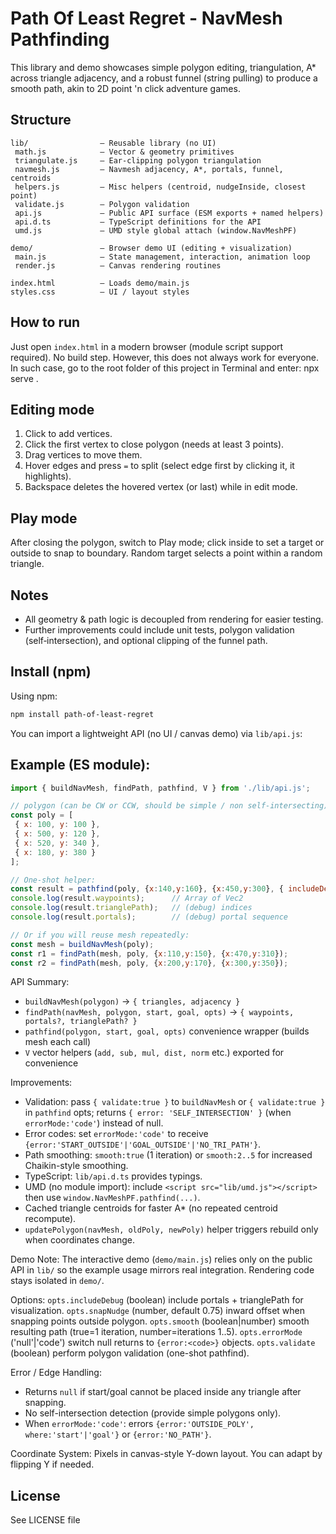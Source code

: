Path Of Least Regret - NavMesh Pathfinding
========================

This library and demo showcases simple polygon editing, triangulation, A* across triangle adjacency, and a robust funnel (string pulling) to produce a smooth path, akin to 2D point 'n click adventure games.

Structure
---------

```text
lib/                – Reusable library (no UI)
 math.js            – Vector & geometry primitives
 triangulate.js     – Ear‑clipping polygon triangulation
 navmesh.js         – Navmesh adjacency, A*, portals, funnel, centroids
 helpers.js         – Misc helpers (centroid, nudgeInside, closest point)
 validate.js        – Polygon validation
 api.js             – Public API surface (ESM exports + named helpers)
 api.d.ts           – TypeScript definitions for the API
 umd.js             – UMD style global attach (window.NavMeshPF)

demo/               – Browser demo UI (editing + visualization)
 main.js            – State management, interaction, animation loop
 render.js          – Canvas rendering routines

index.html          – Loads demo/main.js
styles.css          – UI / layout styles
```

How to run
----------

Just open `index.html` in a modern browser (module script support required). No build step.
However, this does not always work for everyone. In such case, go to the root folder of this project in Terminal and enter: npx serve .

Editing mode
------------

1. Click to add vertices.
2. Click the first vertex to close polygon (needs at least 3 points).
3. Drag vertices to move them.
4. Hover edges and press `=` to split (select edge first by clicking it, it highlights).
5. Backspace deletes the hovered vertex (or last) while in edit mode.

Play mode
---------

After closing the polygon, switch to Play mode; click inside to set a target or outside to snap to boundary. Random target selects a point within a random triangle.

Notes
-----

- All geometry & path logic is decoupled from rendering for easier testing.
- Further improvements could include unit tests, polygon validation (self‑intersection), and optional clipping of the funnel path.

Install (npm)
---------

Using npm:

```bash
npm install path-of-least-regret
```

You can import a lightweight API (no UI / canvas demo) via `lib/api.js`:

Example (ES module):
---------

```js
import { buildNavMesh, findPath, pathfind, V } from './lib/api.js';

// polygon (can be CW or CCW, should be simple / non self-intersecting)
const poly = [
 { x: 100, y: 100 },
 { x: 500, y: 120 },
 { x: 520, y: 340 },
 { x: 180, y: 380 }
];

// One-shot helper:
const result = pathfind(poly, {x:140,y:160}, {x:450,y:300}, { includeDebug: true });
console.log(result.waypoints);      // Array of Vec2
console.log(result.trianglePath);   // (debug) indices
console.log(result.portals);        // (debug) portal sequence

// Or if you will reuse mesh repeatedly:
const mesh = buildNavMesh(poly);
const r1 = findPath(mesh, poly, {x:110,y:150}, {x:470,y:310});
const r2 = findPath(mesh, poly, {x:200,y:170}, {x:300,y:350});
```

API Summary:

- `buildNavMesh(polygon)` -> `{ triangles, adjacency }`
- `findPath(navMesh, polygon, start, goal, opts)` -> `{ waypoints, portals?, trianglePath? }`
- `pathfind(polygon, start, goal, opts)` convenience wrapper (builds mesh each call)
- `V` vector helpers (`add, sub, mul, dist, norm` etc.) exported for convenience

Improvements:

- Validation: pass `{ validate:true }` to `buildNavMesh` or `{ validate:true }` in `pathfind` opts; returns `{ error: 'SELF_INTERSECTION' }` (when `errorMode:'code'`) instead of null.
- Error codes: set `errorMode:'code'` to receive `{error:'START_OUTSIDE'|'GOAL_OUTSIDE'|'NO_TRI_PATH'}`.
- Path smoothing: `smooth:true` (1 iteration) or `smooth:2..5` for increased Chaikin-style smoothing.
- TypeScript: `lib/api.d.ts` provides typings.
- UMD (no module import): include `<script src="lib/umd.js"></script>` then use `window.NavMeshPF.pathfind(...)`.
- Cached triangle centroids for faster A* (no repeated centroid recompute).
- `updatePolygon(navMesh, oldPoly, newPoly)` helper triggers rebuild only when coordinates change.

Demo Note:
The interactive demo (`demo/main.js`) relies only on the public API in `lib/` so the example usage mirrors real integration. Rendering code stays isolated in `demo/`.

Options:
`opts.includeDebug` (boolean) include portals + trianglePath for visualization.
`opts.snapNudge` (number, default 0.75) inward offset when snapping points outside polygon.
 `opts.smooth` (boolean|number) smooth resulting path (true=1 iteration, number=iterations 1..5).
 `opts.errorMode` ('null'|'code') switch null returns to `{error:<code>}` objects.
 `opts.validate` (boolean) perform polygon validation (one-shot pathfind).

Error / Edge Handling:

- Returns `null` if start/goal cannot be placed inside any triangle after snapping.
- No self-intersection detection (provide simple polygons only).
- When `errorMode:'code'`: errors `{error:'OUTSIDE_POLY', where:'start'|'goal'}` or `{error:'NO_PATH'}`.

Coordinate System:
Pixels in canvas-style Y-down layout. You can adapt by flipping Y if needed.

License
-------

See LICENSE file
